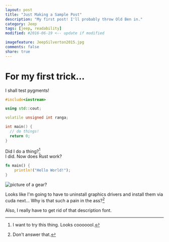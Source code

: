 ```yaml
---
layout: post
title: "Just Making a Sample Post"
description: "My first post! I'll probably throw Old Ben in."
category: Jeep
tags: [jeep, readability]
modified: #2016-06-19 <-- update if modified

imagefeature: JeepSilverton2015.jpg
comments: false
share: true
---
```


# For my first trick...

I shall test pygments!

```c++
#include<iostream>

using std::cout;

volatile unsigned int ranga;

int main() {
  // do things!
  return 0;
}
```

Did I do a thing?[^1]  
I did. Now does Rust work?

```Rust
fn main() {
    println!("Hello World!");
}
```

![picture of a gear?](/images/Gears-Header.jpg)

Looks like I'm going to have to uninstall graphics drivers and install them via cuda next... Why is that such a pain in the ass?[^2]

Also, I really have to get rid of that description font.

[^1]: I want to try this thing. Looks cooooool.
[^2]: Don't answer that.
